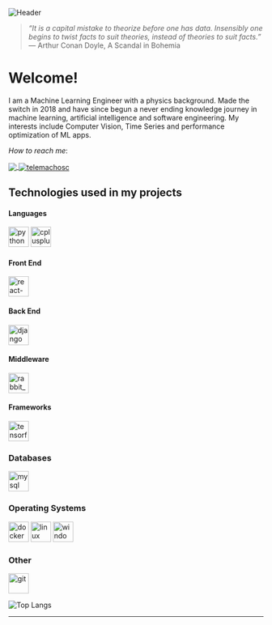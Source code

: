 ![Header](https://github.com/telemachosc/telemachosc/blob/master/network_banner.gif?raw=true"Header")
>  _“It is a capital mistake to theorize before one has data. Insensibly one begins to twist facts to suit theories, instead of theories to suit facts.”_  
> — Arthur Conan Doyle, A Scandal in Bohemia

<!-- in your header -->
<link rel="stylesheet" href="https://cdn.jsdelivr.net/gh/devicons/devicon@v2.8.2/devicon.min.css">

<!-- in your body -->
<i class="devicon-python-plain-wordmark"></i>

# Welcome!

I am a Machine Learning Engineer with a physics background. Made the switch in 2018 and have since begun a never ending knowledge journey in machine learning, artificial intelligence and software engineering. My interests include Computer Vision, Time Series and performance optimization of ML apps.

_How to reach me_:  

[<img align="center" src="https://img.icons8.com/fluent/32/000000/email-open.png"/> ](mailto:telemachosc@gmail.com?subject=I%20have%20a%20job%20for%20you!)
[<img align="center" src="https://icon-icons.com/icons2/1753/PNG/32/iconfinder-social-media-applications-14linkedin-4102586_113786.png" alt="telemachosc"/>](https://linkedin.com/in/telemachosc)

## Technologies used in my projects

<div class="inline-div">
  
  <h4>Languages</h4>
  <p align="left">
      <img src="https://img.icons8.com/color/48/000000/python.png" alt="python" width="40" height="40"/>
      <img src="https://img.icons8.com/color/48/000000/c-plus-plus-logo.png" alt="cplusplus" width="40" height="40"/>
  </p>
  
 <h4>Front End</h4>
  <p align="left">
    <img src="https://img.icons8.com/color/48/000000/react-native.png" alt="react-native" width="40" height="40"/>
  </p>

  <h4>Back End</h4>
  <p align="left">
    <img src=[static_path]+"django.png" alt="django" width="40" height="40"/>
  </p>

  <h4>Middleware</h4>
  <p align="left">
    <img src=[static_path]+"rabbitmq.png" alt="rabbit_mq" width="40" height="40"/>
  </p>

  <h4>Frameworks</h4>
  <p align="left">
    <img src="https://www.vectorlogo.zone/logos/tensorflow/tensorflow-icon.svg" alt="tensorflow" width="40" height="40"/>
  </p>

</div>

### Databases
<p align="left">
  <img src="https://github.com/telemachosc/static/blob/main/mysql.png" alt="mysql" width="40" height="40"/>
</p>
 
### Operating Systems
<p align="left">
  <img src="https://img.icons8.com/color/48/000000/docker.png" alt="docker" width="40" height="40"/>
  <img src="https://img.icons8.com/color/48/000000/linux.png" alt="linux" width="40" height="40"/>
  <img src=[static_path]+"windows.png" alt="windows" width="40" height="40"/>
</p>

### Other
<p align="left">
  <img src="https://www.vectorlogo.zone/logos/git-scm/git-scm-icon.svg" alt="git" width="40" height="40"/>
</p>

![Top Langs](https://github-readme-stats.vercel.app/api/top-langs/?username=telemachosc&layout=compact&theme=tokyonight)




***

[static_path]: "https://github.com/telemachosc/telemachosc/static/icons/blob/master/"
<!----- ![Telemachos's github stats](https://github-readme-stats.vercel.app/api?username=telemachosc&show_icons=true&theme=tokyonight)>

<!----https://towardsdatascience.com/explore-new-github-readme-feature-7d5cc21bf02f>
<!--- https://github.com/anuraghazra/github-readme-stats --->
